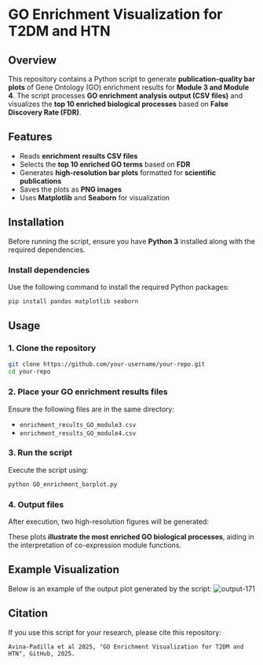 # GO Enrichment Visualization for T2DM and HTN  

## Overview  
This repository contains a Python script to generate **publication-quality bar plots** of Gene Ontology (GO) enrichment results for **Module 3 and Module 4**. The script processes **GO enrichment analysis output (CSV files)** and visualizes the **top 10 enriched biological processes** based on **False Discovery Rate (FDR)**.

## Features  
- Reads **enrichment results CSV files**  
- Selects the **top 10 enriched GO terms** based on **FDR**  
- Generates **high-resolution bar plots** formatted for **scientific publications**  
- Saves the plots as **PNG images**  
- Uses **Matplotlib** and **Seaborn** for visualization  

## Installation  
Before running the script, ensure you have **Python 3** installed along with the required dependencies.

### **Install dependencies**  
Use the following command to install the required Python packages:  
```bash
pip install pandas matplotlib seaborn
```

## Usage  
### **1. Clone the repository**  
```bash
git clone https://github.com/your-username/your-repo.git
cd your-repo
```

### **2. Place your GO enrichment results files**  
Ensure the following files are in the same directory:  
- `enrichment_results_GO_module3.csv`
- `enrichment_results_GO_module4.csv`

### **3. Run the script**  
Execute the script using:  
```bash
python GO_enrichment_barplot.py
```

### **4. Output files**  
After execution, two high-resolution figures will be generated:  


These plots **illustrate the most enriched GO biological processes**, aiding in the interpretation of co-expression module functions.

## Example Visualization  
Below is an example of the output plot generated by the script:
![output-171](https://github.com/user-attachments/assets/e3bc8c23-2374-4e4f-aaa4-eee8fb938c20)



## Citation  
If you use this script for your research, please cite this repository:  
```
Avina-Padilla et al 2025, "GO Enrichment Visualization for T2DM and HTN", GitHub, 2025.
```

